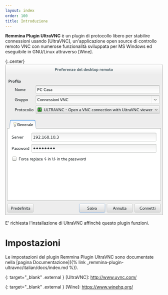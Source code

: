 ```yaml
---
layout: index
order: 100
title: Introduzione
---
```

**Remmina Plugin UltraVNC** è un plugin di protocollo libero per stabilire
connessioni usando [UltraVNC], un'applicazione open source di controllo remoto
VNC con numerose funzionalità sviluppata per MS Windows ed eseguibile in
GNU/Linux attraverso [Wine].

{:.center}
![Impostazioni generali](/resources/remmina-plugin-ultravnc/archive/latest/italian/general.png)

E' richiesta l'installazione di UltraVNC affinchè questo plugin funzioni.

# Impostazioni

Le impostazioni del plugin Remmina Plugin UltraVNC sono documentate nella
[pagina Documentazione]({% link _remmina-plugin-ultravnc/italian/docs/index.md %}).

{: target="_blank" .external }
[UltraVNC]: http://www.uvnc.com/

{: target="_blank" .external }
[Wine]: https://www.winehq.org/
